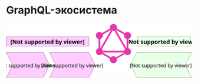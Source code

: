 # GraphQL-экосистема

![Диаграмма экосистемы](./diagram-ecosystem.svg) <!-- .element: style="width: 90vw;" class="plain"  -->
